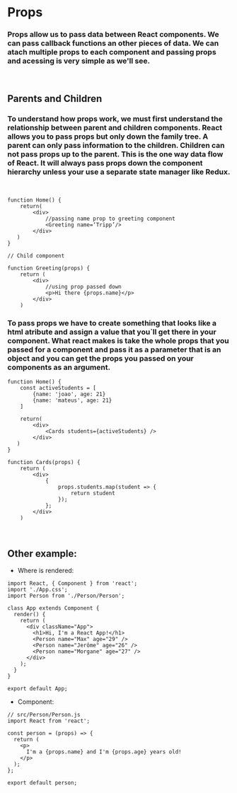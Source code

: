 # Props
### Props allow us to pass data between React components. We can pass callback functions an other pieces of data. We can atach multiple props to each component and passing props and acessing is very simple as we'll see.
<br>

## Parents and Children
### To understand how props work, we must first understand the relationship between parent and children components. React allows you to pass props but only down the family tree. A parent can only pass information to the children. Children can not pass props up to the parent. This is the one way data flow of React. It will always pass props down the component hierarchy unless your use a separate state manager like Redux.
<br>

`````
function Home() {
    return(
        <div>
            //passing name prop to greeting component
            <Greeting name=‘Tripp’/>
        </div>
   )
}

// Child component

function Greeting(props) {
    return (
        <div>
            //using prop passed down
            <p>Hi there {props.name}</p>
        </div> 
    )
`````
### To pass props we have to create something that looks like a html atribute and assign a value that you`ll get there in your component. What react makes is take the whole props that you passed for a component and pass it as a parameter that is an object and you can get the props you passed on your components as an argument.
````
function Home() {
    const activeStudents = [
        {name: 'joao', age: 21}
        {name: 'mateus', age: 21}
    ]
    
    return(
        <div>
            <Cards students={activeStudents} />
        </div>
   )
}
````
````
function Cards(props) {
    return (
        <div>
            {   
                props.students.map(student => {
                    return student
                });
            };
        </div> 
    )
````
<br>

## Other example:
* Where is rendered:
````
import React, { Component } from 'react';
import './App.css';
import Person from './Person/Person';

class App extends Component {
  render() {
    return (
      <div className="App">
        <h1>Hi, I'm a React App!</h1>
        <Person name="Max" age="29" />
        <Person name="Jerôme" age="26" />
        <Person name="Morgane" age="27" />
      </div>
    );
  }
}

export default App;
````
* Component:
````
// src/Person/Person.js
import React from 'react';

const person = (props) => {
  return (
    <p>
      I'm a {props.name} and I'm {props.age} years old!
    </p>
  );
};

export default person;
````